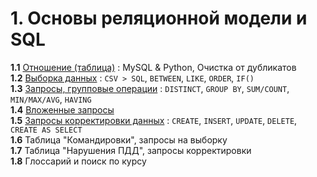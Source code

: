 #  1. Основы реляционной модели и SQL

**1.1** [Отношение (таблица)][1_1] : MySQL & Python, Очистка от дубликатов  
**1.2** [Выборка данных][1_2] :  `CSV > SQL`, `BETWEEN`, `LIKE`, `ORDER`, `IF()`  
**1.3** [Запросы, групповые операции][1_3] : `DISTINCT`, `GROUP BY`, `SUM/COUNT`, `MIN/MAX/AVG`, `HAVING`  
**1.4** [Вложенные запросы][1_4]  
**1.5** [Запросы корректировки данных][1_5] : `CREATE`, `INSERT`, `UPDATE`, `DELETE`, `CREATE AS SELECT`  
**1.6** Таблица "Командировки", запросы на выборку  
**1.7** Таблица "Нарушения ПДД", запросы корректировки  
**1.8** Глоссарий и поиск по курсу  


[1_1]: https://nbviewer.org/github/mksmpc/SQL_Interactive/blob/main/Part%201/1.1%20Create%20Table.ipynb
[1_2]: https://nbviewer.org/github/mksmpc/SQL_Interactive/blob/main/Part%201/1.2%20Data%20Sampling.ipynb
[1_3]: https://nbviewer.org/github/mksmpc/SQL_Interactive/blob/main/Part%201/1.3%20Group%20Operations.ipynb
[1_4]: https://nbviewer.org/github/mksmpc/SQL_Interactive/blob/main/Part%201/1.4%20Nested%20Queries.ipynb
[1_5]: https://nbviewer.org/github/mksmpc/SQL_Interactive/blob/main/Part%201/1.5%20Modify%20Queries.ipynb